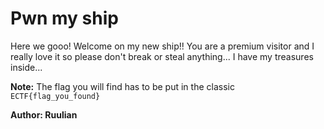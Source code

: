 # Pwn my ship

Here we gooo! Welcome on my new ship!! 
You are a premium visitor and I really love it so please don't break or steal anything...
I have my treasures inside...

**Note:** The flag you will find has to be put in the classic ```ECTF{flag_you_found}```

**Author: Ruulian**